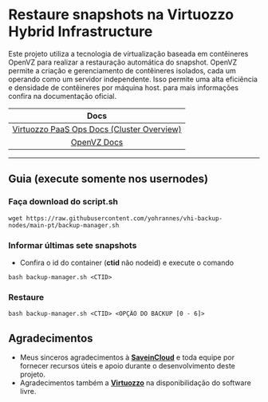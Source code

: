 # Restaure snapshots na Virtuozzo Hybrid Infrastructure

Este projeto utiliza a tecnologia de virtualização baseada em contêineres OpenVZ para realizar a restauração automática do snapshot. OpenVZ permite a criação e gerenciamento de contêineres isolados, cada um operando como um servidor independente. Isso permite uma alta eficiência e densidade de contêineres por máquina host. para mais informações confira na documentação oficial.

Docs |
:---:|
[Virtuozzo PaaS Ops Docs (Cluster Overview)](https://www.virtuozzo.com/application-platform-ops-docs/cluster-overview/)|
[OpenVZ Docs](https://wiki.openvz.org/)|

---
## Guia (execute somente nos usernodes)

### **Faça download do script.sh**
```
wget https://raw.githubusercontent.com/yohrannes/vhi-backup-nodes/main-pt/backup-manager.sh
```
### **Informar últimas sete snapshots**
- Confira o id do container (**ctid** não nodeid) e execute o comando
```
bash backup-manager.sh <CTID>
```
### **Restaure**
```
bash backup-manager.sh <CTID> <OPÇÃO DO BACKUP [0 - 6]>
```

## Agradecimentos

- Meus sinceros agradecimentos à **[SaveinCloud](https://saveincloud.com)** e toda equipe por fornecer recursos úteis e apoio durante o desenvolvimento deste projeto.
- Agradecimentos também a **[Virtuozzo](https://www.virtuozzo.com/all-supported-products/openvz/)** na disponibilidação do software livre.
